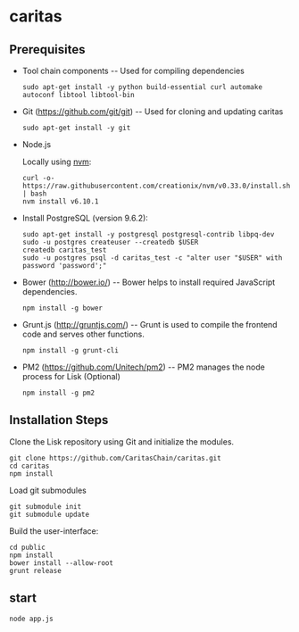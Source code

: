 # caritas

## Prerequisites

- Tool chain components -- Used for compiling dependencies

  `sudo apt-get install -y python build-essential curl automake autoconf libtool libtool-bin`

- Git (<https://github.com/git/git>) -- Used for cloning and updating caritas

  `sudo apt-get install -y git`

- Node.js

  Locally using [nvm](https://github.com/creationix/nvm):

  ```
  curl -o- https://raw.githubusercontent.com/creationix/nvm/v0.33.0/install.sh | bash
  nvm install v6.10.1
  ```

- Install PostgreSQL (version 9.6.2):

  ```
  sudo apt-get install -y postgresql postgresql-contrib libpq-dev
  sudo -u postgres createuser --createdb $USER
  createdb caritas_test
  sudo -u postgres psql -d caritas_test -c "alter user "$USER" with password 'password';"
  ```

- Bower (<http://bower.io/>) -- Bower helps to install required JavaScript dependencies.

  `npm install -g bower`

- Grunt.js (<http://gruntjs.com/>) -- Grunt is used to compile the frontend code and serves other functions.

  `npm install -g grunt-cli`

- PM2 (<https://github.com/Unitech/pm2>) -- PM2 manages the node process for Lisk (Optional)

  `npm install -g pm2`

## Installation Steps

Clone the Lisk repository using Git and initialize the modules.

```
git clone https://github.com/CaritasChain/caritas.git
cd caritas
npm install
```

Load git submodules

```
git submodule init
git submodule update
```

Build the user-interface:

```
cd public
npm install
bower install --allow-root
grunt release
```

## start

`node app.js`
